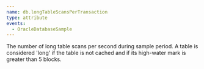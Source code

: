 ```yaml
---
name: db.longTableScansPerTransaction
type: attribute
events:
  - OracleDatabaseSample
---
```


The number of long table scans per second during sample period. A table is considered 'long' if the table is not cached and if its high-water mark is greater than 5 blocks.